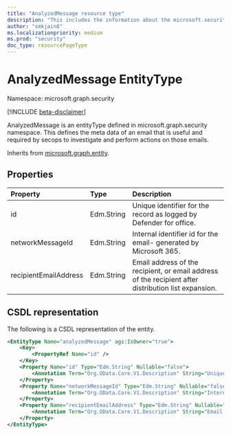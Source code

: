 ```yaml
---
title: "AnalyzedMessage resource type"
description: "This includes the information about the microsoft.security.analyzedMessage entity type"
author: "smkjain8"
ms.localizationpriority: medium
ms.prod: "security"
doc_type: resourcePageType
---
```


# AnalyzedMessage EntityType

Namespace: microsoft.graph.security

[!INCLUDE [beta-disclaimer](../../includes/beta-disclaimer.md)]

AnalyzedMessage is an entityType defined in microsoft.graph.security namespace. This defines the meta data of an email that is useful and required by secops to investigate and perform actions on those emails.

Inherits from [microsoft.graph.entity](../resources/entity.md).

## Properties

|Property|Type|Description|
|:---|:---|:---|
|id|Edm.String|Unique identifier for the record as logged by Defender for office.|
|networkMessageId|Edm.String|Internal identifier id for the email- generated by Microsoft 365.|
|recipientEmailAddress|Edm.String|Email address of the recipient, or email address of the recipient after distribution list expansion.|

## CSDL representation

The following is a CSDL representation of the entity.

```xml
<EntityType Name="analyzedMessage" ags:IsOwner="true">
    <Key>
        <PropertyRef Name="id" />
    </Key>
    <Property Name="id" Type="Edm.String" Nullable="false">
        <Annotation Term="Org.OData.Core.V1.Description" String="Unique identifier for the record as logged by Defender for office." />
    </Property>
    <Property Name="networkMessageId" Type="Edm.String" Nullable="false">
        <Annotation Term="Org.OData.Core.V1.Description" String="Internal identifier id for the email- generated by Microsoft 365." />
    </Property>
    <Property Name="recipientEmailAddress" Type="Edm.String" Nullable="false">
        <Annotation Term="Org.OData.Core.V1.Description" String="Email address of the recipient, or email address of the recipient after distribution list expansion." />
    </Property>
</EntityType>
```
